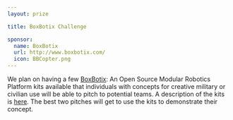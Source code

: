 ```yaml
---
layout: prize 

title: BoxBotix Challenge

sponsor:
  name: BoxBotix
  url: http://www.boxbotix.com/
  icon: BBCopter.png
---
```

We plan on having a few [BoxBotix](http://www.boxbotix.com): An Open Source Modular Robotics Platform kits available that individuals with concepts for creative military or civilian use will be able to pitch to potential teams. A description of the kits is [here](https://www.kickstarter.com/projects/1853778193/boxbotix-an-open-source-modular-robotics-platform?ref=project_link). The best two pitches will get to use the kits to demonstrate their concept.
